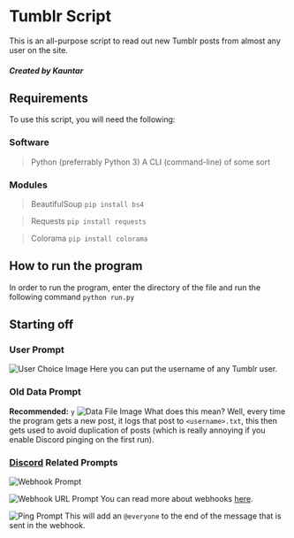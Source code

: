 # Tumblr Script
This is an all-purpose script to read out new Tumblr 
posts from almost any user on the site.
##### Created by Kauntar

## Requirements
To use this script, you will need the following:

### Software
> Python (preferrably Python 3)
> A CLI (command-line) of some sort

### Modules
> BeautifulSoup
```pip install bs4```

> Requests
```pip install requests```

> Colorama
```pip install colorama```

## How to run the program
In order to run the program, enter the directory of the file and 
run the following command
```python run.py```

## Starting off
### User Prompt
![User Choice Image](https://kauntar.github.io/cdn/giggleland/github/tumblrscript/1.png)
Here you can put the username of any Tumblr user.

### Old Data Prompt 
**Recommended:** `y`
![Data File Image](https://kauntar.github.io/cdn/giggleland/github/tumblrscript/2.png)
What does this mean? Well, every time the program gets a 
new post, it logs that post to `<username>.txt`, this then gets
used to avoid duplication of posts (which is really annoying if
you enable Discord pinging on the first run).

### [Discord](https://discord.com/) Related Prompts
![Webhook Prompt](https://kauntar.github.io/cdn/giggleland/github/tumblrscript/3.png)

![Webhook URL Prompt](https://kauntar.github.io/cdn/giggleland/github/tumblrscript/4.png)
You can read more about webhooks [here]().

![Ping Prompt](https://kauntar.github.io/cdn/giggleland/github/tumblrscript/5.png)
This will add an `@everyone` to the end of the message that
is sent in the webhook.